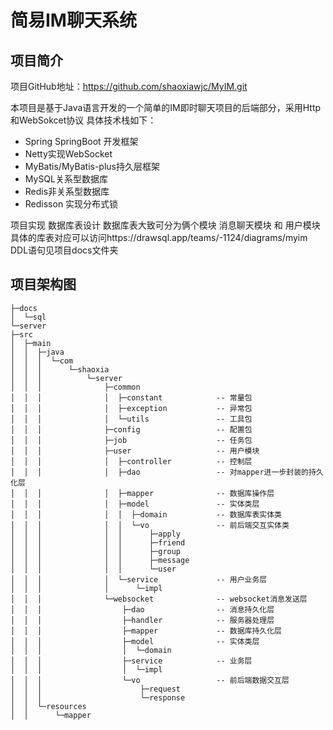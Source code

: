 # 简易IM聊天系统
## 项目简介
项目GitHub地址：https://github.com/shaoxiawjc/MyIM.git

本项目是基于Java语言开发的一个简单的IM即时聊天项目的后端部分，采用Http和WebSokcet协议
具体技术栈如下：
- Spring SpringBoot 开发框架
- Netty实现WebSocket
- MyBatis/MyBatis-plus持久层框架
- MySQL关系型数据库
- Redis非关系型数据库
- Redisson 实现分布式锁

项目实现
数据库表设计
数据库表大致可分为俩个模块 消息聊天模块 和 用户模块
具体的库表对应可以访问https://drawsql.app/teams/-1124/diagrams/myim
DDL语句见项目docs文件夹


## 项目架构图
```
├─docs
│  └─sql
└─server
├─src
│  ├─main
│  │  ├─java
│  │  │  └─com
│  │  │      └─shaoxia
│  │  │          └─server
│  │  │              ├─common                           
│  │  │              │  ├─constant            -- 常量包
│  │  │              │  ├─exception           -- 异常包
│  │  │              │  └─utils               -- 工具包
│  │  │              ├─config                 -- 配置包
│  │  │              ├─job                    -- 任务包
│  │  │              ├─user                   -- 用户模块
│  │  │              │  ├─controller          -- 控制层
│  │  │              │  ├─dao                 -- 对mapper进一步封装的持久化层
│  │  │              │  ├─mapper              -- 数据库操作层
│  │  │              │  ├─model               -- 实体类层
│  │  │              │  │  ├─domain           -- 数据库表实体类
│  │  │              │  │  └─vo               -- 前后端交互实体类
│  │  │              │  │      ├─apply
│  │  │              │  │      ├─friend
│  │  │              │  │      ├─group
│  │  │              │  │      ├─message
│  │  │              │  │      └─user
│  │  │              │  └─service             -- 用户业务层
│  │  │              │      └─impl
│  │  │              └─websocket              -- websocket消息发送层
│  │  │                  ├─dao                -- 消息持久化层
│  │  │                  ├─handler            -- 服务器处理层
│  │  │                  ├─mapper             -- 数据库持久化层
│  │  │                  ├─model              -- 实体类层
│  │  │                  │  └─domain
│  │  │                  ├─service            -- 业务层
│  │  │                  │  └─impl
│  │  │                  └─vo                 -- 前后端数据交互层
│  │  │                      ├─request
│  │  │                      └─response
│  │  └─resources
│  │      └─mapper
```




